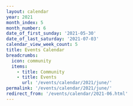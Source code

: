 ```yaml
---
layout: calendar
year: 2021
month_index: 5
month_number: 6
date_of_first_sunday: '2021-05-30'
date_of_last_saturday: '2021-07-03'
calendar_view_week_count: 5
title: Events Calendar
breadcrumbs:
  icon: community
  items:
    - title: Community
    - title: Events
      url: '/events/calendar/2021/june/'
permalink: '/events/calendar/2021/june/'
redirect_from: '/events/calendar/2021-06.html'
---
```

